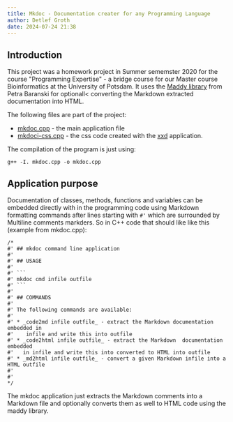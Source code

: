 ```yaml
---
title: Mkdoc - Documentation creater for any Programming Language
author: Detlef Groth
date: 2024-07-24 21:38
---
```


## Introduction

This project was a homework  project in Summer  sememster  2020 for the
course  "Programming  Expertise"  - a  bridge  course  for our  Master  course
Bioinformatics   at  the   University   of   Potsdam.   It  uses  the   [Maddy
library](https://github.com/progsource/maddy)    from   Petra   Baranski   for
optionall< converting the Markdown extracted documentation into HTML.

The following files are part of the project:

- [mkdoc.cpp](mkdoc.cpp) - the main application file
- [mkdoci-css.cpp](mkdoci-css.cpp)   -  the  css  code   created   with  the
  [xxd](https://github.com/ckormanyos/xxd)  application.

The compilation of the program is just using:

```
g++ -I. mkdoc.cpp -o mkdoc.cpp
```

## Application purpose

Documentation  of classes,  methods,  functions  and variables can be embedded
directly with in the programming code using Markdown formatting commands after
lines   starting  with  `#'`  which  are  surrounded  by  Multiline   comments
markders.
So in C++ code that should like like this  (example from mkdoc.cpp):

```
/*
#' ## mkdoc command line application
#' 
#' ## USAGE
#' 
#' ```
#' mkdoc cmd infile outfile
#' ```
#' 
#' ## COMMANDS
#' 
#' The following commands are available:
#' 
#' * _code2md infile outfile_ - extract the Markdown documentation embedded in
#'    infile and write this into outfile
#' * _code2html infile outfile_ - extract the Markdown  documentation embedded
#'   in infile and write this into converted to HTML into outfile
#' * _md2html infile outfile_ - convert a given Markdown infile into a HTML outfile
#' 
#'
*/
```

The mkdoc application just extracts the Markdown comments into a Markdown file
and optionally converts them as well to HTML code using the maddy library.

